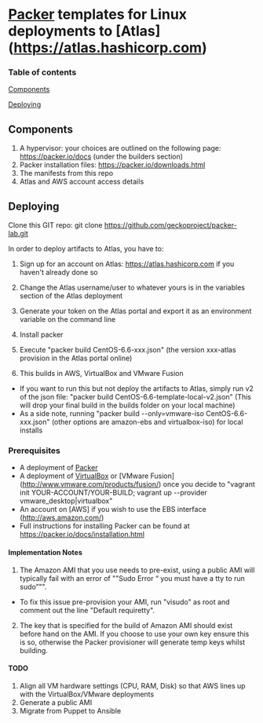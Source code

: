 # [Packer](http://packer.io) templates for Linux deployments to [Atlas] (https://atlas.hashicorp.com)

### Table of contents

[Components](#components)

[Deploying](#deploying)

<a name='components'></a>
## Components

1. A hypervisor: your choices are outlined on the following page: https://packer.io/docs (under the builders section)
2. Packer installation files: https://packer.io/downloads.html
3. The manifests from this repo
4. Atlas and AWS account access details

<a name='deploying'></a>
## Deploying

Clone this GIT repo: git clone https://github.com/geckoproject/packer-lab.git

In order to deploy artifacts to Atlas, you have to:

1. Sign up for an account on Atlas: https://atlas.hashicorp.com if you haven't already done so

2. Change the Atlas username/user to whatever yours is in the variables section of the Atlas deployment

3. Generate your token on the Atlas portal and export it as an environment variable on the command line

4. Install packer

5. Execute "packer build CentOS-6.6-xxx.json" (the version xxx-atlas provision in the Atlas portal online)

7. This builds in AWS, VirtualBox and VMware Fusion 

- If you want to run this but not deploy the artifacts to Atlas, simply run v2 of the json file: 
  "packer build CentOS-6.6-template-local-v2.json" 
  (This will drop your final build in the builds folder on your local machine)
- As a side note, running "packer build --only=vmware-iso CentOS-6.6-xxx.json" (other options are amazon-ebs and virtualbox-iso) for local installs

### Prerequisites

- A deployment of [Packer](http://packer.io)
- A deployment of [VirtualBox](https://virtualbox.org) or [VMware Fusion] (http://www.vmware.com/products/fusion/) once you decide to "vagrant init YOUR-ACCOUNT/YOUR-BUILD; vagrant up --provider vmware_desktop|virtualbox"
- An account on [AWS] if you wish to use the EBS interface (http://aws.amazon.com/)
- Full instructions for installing Packer can be found at https://packer.io/docs/installation.html

#### Implementation Notes

1. The Amazon AMI that you use needs to pre-exist, using a public AMI will typically fail with an error of ""Sudo Error “ you must have a tty to run sudo”"".
- To fix this issue pre-provision your AMI, run "visudo" as root and comment out the line "Default requiretty".
2. The key that is specified for the build of Amazon AMI should exist before hand on the AMI. If you choose to use your own key ensure this is so, otherwise the Packer provisioner will generate temp keys whilst building.

#### TODO
1. Align all VM hardware settings (CPU, RAM, Disk) so that AWS lines up with the VirtualBox/VMware deployments
2. Generate a public AMI
3. Migrate from Puppet to Ansible
